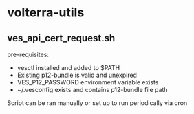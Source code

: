 # volterra-utils

ves_api_cert_request.sh
-----------------------
pre-requisites:
 - vesctl installed and added to $PATH
 - Existing p12-bundle is valid and unexpired
 - VES_P12_PASSWORD environment variable exists
 - ~/.vesconfig exists and contains p12-bundle file path
 
Script can be ran manually or set up to run periodically via cron 
